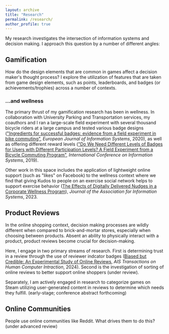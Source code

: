 ```yaml
---
layout: archive
title: "Research"
permalink: /research/
author_profile: true
---
```


My research investigates the intersection of information systems and decision making. I approach this question by a number of different angles:

## Gamification

How do the design elements that are common in games affect a decision maker's thought process? I explore the utilization of features that are taken from game design elements, such as points, leaderboards, and badges (or achievements/trophies) across a number of contexts.

### ...and wellness

The primary thrust of my gamification research has been in wellness. In collaboration with University Parking and Transportation services, my coauthors and I ran a large-scale field experiment with several thousand bicycle riders at a large campus and tested various badge designs (["Ingredients for successful badges: evidence from a field experiment in bike commuting"](https://www.tandfonline.com/doi/abs/10.1080/0960085X.2020.1808539), _European Journal of Information Systems_, 2020), as well as offering different reward levels (["Do We Need Different Levels of Badges for Users with Different Participation Levels? A Field Experiment from a Bicycle Commuting Program"](https://aisel.aisnet.org/icis2019/behavior_is/behavior_is/22/), _International Conference on Information Systems_, 2019).

Other work in this space includes the application of lightweight online support (such as "likes" on Facebook) to the wellness context where we find that giving Kudos to people on an exercise social network helps to support exercise behavior ([The Effects of Digitally Delivered Nudges in a Corporate Wellness Program](https://aisel.aisnet.org/jais/vol24/iss1/5/)), _Journal of the Association for Information Systems_, 2023.

## Product Reviews

In the online shopping context, decision making processes are wildly different when compared to brick-and-mortar stores, especially when choosing between products. Absent an ability to physically interact with a product, product reviews become crucial for decision-making.

Here, I engage in two primary streams of research. First is determining trust in a review through the use of reviewer indcator badges ([Biased but Credible: An Experimental Study of Online Reviews](https://aisel.aisnet.org/thci/vol16/iss2/4/), _AIS Transactions on Human Computer Intraction_, 2024). Second is the investigation of sorting of online reviews to better support online shoppers (under review).

Separately, I am actively engaged in research to categorize games on Steam utilizing user-generated content in reviews to determine which needs they fulfill. (early-stage; conference abstract forthcoming)

## Online Communities

People use online communities like Reddit. What drives them to do this? (under advanced review)
